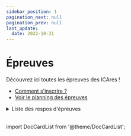 ```yaml
---
sidebar_position: 1
pagination_next: null
pagination_prev: null
last_update:
  date: 2022-10-31
---
```


# Épreuves

Découvrez ici toutes les épreuves des ICAres ! 
* [Comment s'inscrire ?](/infos-pratiques)
* [Voir le planning des épreuves](/planning)

<details>
<summary>Liste des respos d'épreuves</summary>

Un problème, une question sur une épreuve ? Contactez le responsable de l'épreuve !

| Épreuve | Respo |
| -- | -- |
| Bande Dessinée | [Maël Cauchem'Art Chakma](https://m.me/maelchakma) |
| Battle de danse | [Éléonore M'Weitte Lucas](https://m.me/100019288382643) |
| Chant solo | [Gladys Cauchem'Art Ringenbach](https://m.me/gladys.ringenbach) |
| Cheer | [Émeline Olivier](https://m.me/emeline.olivier.311) |
| Chorale | [Chiara Cauchem'Art St Giniez](https://m.me/100071935519339) |
| Court Métrage | [Loïc Cauchem'Art Buatois](https://m.me/loic.buatois.54) |
| Cuisine | [Tess Cauchem'Art Chemouny](https://m.me/100070789186976) |
| Danse de couple | [Estelle Phantôme Massi](https://m.me/stella.massi.54) |
| Danse de groupe | [Éléonore M'Weitte Lucas](https://m.me/100019288382643) |
| Dessin | [Romain Artscène Dassonneville](https://m.me/100071729173091) |
| Fanfare | [Léonie Cauchem'Art Duran](https://m.me/100005913557059) |
| Impro | [Guilwen Cauchem'Art Meunier](https://m.me/guilwen.meunier) |
| Musique de groupe | [Maxime Phantôme Buquet](https://m.me/maxime.buquet.79) |
| Nouvelle | [Jo Cauchem'Art Mars](https://m.me/100072127944738) |
| Orchestre | [Benoît Cata Huet](https://m.me/benoit.huet.984) |
| Peinture | [Romain Artscène Dassonneville](https://m.me/100071729173091) |
| Photo | [Matéo Cauchem'Art Gobinaud](https://m.me/100010211373269) |
| Poésie | [Jo Cauchem'Art Mars](https://m.me/100072127944738) |
| Rap | [Arthur Astier](https://m.me/100017809395582) |
| Théâtre | [Léo Clerc](https://m.me/100066972776026) |

</details>
<br/>

import DocCardList from '@theme/DocCardList';

<DocCardList className='hide-icons' />
